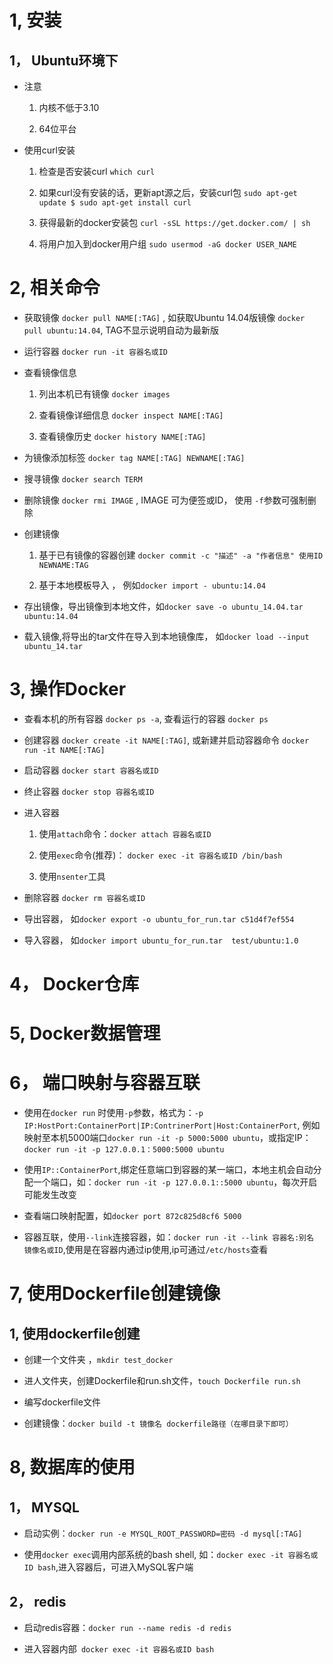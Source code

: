 # 1, 安装

## 1， Ubuntu环境下

-   注意

    1.  内核不低于3.10

    2.  64位平台

- 使用curl安装

    1.  检查是否安装curl `which curl`

    2.  如果curl没有安装的话，更新apt源之后，安装curl包 `sudo apt-get update $ sudo apt-get install curl`

    3.  获得最新的docker安装包 `curl -sSL https://get.docker.com/ | sh `

    4.  将用户加入到docker用户组 `sudo usermod -aG docker USER_NAME`

# 2, 相关命令

-   获取镜像 `docker pull NAME[:TAG]` , 如获取Ubuntu 14.04版镜像 `docker pull ubuntu:14.04`, TAG不显示说明自动为最新版

-   运行容器 `docker run -it 容器名或ID`

-   查看镜像信息

    1.  列出本机已有镜像 `docker images`

    2.  查看镜像详细信息 `docker inspect NAME[:TAG]`

    3.  查看镜像历史 `docker history NAME[:TAG]`

-   为镜像添加标签 `docker tag NAME[:TAG] NEWNAME[:TAG]`

-   搜寻镜像 `docker search TERM`

-   删除镜像 `docker rmi IMAGE` , IMAGE 可为便签或ID， 使用 `-f`参数可强制删除

-   创建镜像

    1.  基于已有镜像的容器创建 `docker commit -c "描述" -a "作者信息" 使用ID NEWNAME:TAG`

    2. 基于本地模板导入 ， 例如`docker import - ubuntu:14.04`

-   存出镜像，导出镜像到本地文件，如`docker save -o ubuntu_14.04.tar ubuntu:14.04`

-   载入镜像,将导出的tar文件在导入到本地镜像库， 如`docker load --input ubuntu_14.tar`

# 3, 操作Docker

-   查看本机的所有容器 `docker ps -a`, 查看运行的容器 `docker ps`

-   创建容器 `docker create -it NAME[:TAG]`, 或新建并启动容器命令 `docker run -it NAME[:TAG]`

-   启动容器 `docker start 容器名或ID`

-   终止容器 `docker stop 容器名或ID`

-   进入容器

    1.  使用`attach`命令：`docker attach 容器名或ID`

    2.  使用`exec`命令(推荐)： `docker exec -it 容器名或ID /bin/bash`

    3.  使用`nsenter`工具

-   删除容器 `docker rm 容器名或ID`

-   导出容器， 如`docker export -o ubuntu_for_run.tar c51d4f7ef554`

-   导入容器， 如`docker import ubuntu_for_run.tar  test/ubuntu:1.0`

# 4， Docker仓库


# 5, Docker数据管理


# 6， 端口映射与容器互联

-   使用在`docker run` 时使用`-p`参数，格式为：`-p IP:HostPort:ContainerPort|IP:ContrinerPort|Host:ContainerPort`, 例如映射至本机5000端口`docker run -it -p 5000:5000 ubuntu`，或指定IP：`docker run -it -p 127.0.0.1：5000:5000 ubuntu`

-   使用`IP::ContainerPort`,绑定任意端口到容器的某一端口，本地主机会自动分配一个端口，如：`docker run -it -p 127.0.0.1::5000 ubuntu`，每次开启可能发生改变

-   查看端口映射配置，如`docker port 872c825d8cf6 5000`

-   容器互联，使用`--link`连接容器，如：`docker run -it --link 容器名:别名 镜像名或ID`,使用是在容器内通过ip使用,ip可通过`/etc/hosts`查看

# 7, 使用Dockerfile创建镜像

## 1, 使用dockerfile创建

-   创建一个文件夹 ，`mkdir test_docker`

-   进人文件夹，创建Dockerfile和run.sh文件，`touch Dockerfile run.sh`

-   编写dockerfile文件

-   创建镜像：`docker build -t 镜像名 dockerfile路径（在哪目录下即可）`

# 8, 数据库的使用

## 1， MYSQL

-   启动实例：`docker run -e MYSQL_ROOT_PASSWORD=密码 -d mysql[:TAG]`

-   使用`docker exec`调用内部系统的bash shell, 如：`docker exec -it 容器名或ID bash`,进入容器后，可进入MySQL客户端

## 2， redis

-   启动redis容器：`docker run --name redis -d redis`

-   进入容器内部` docker exec -it 容器名或ID bash`